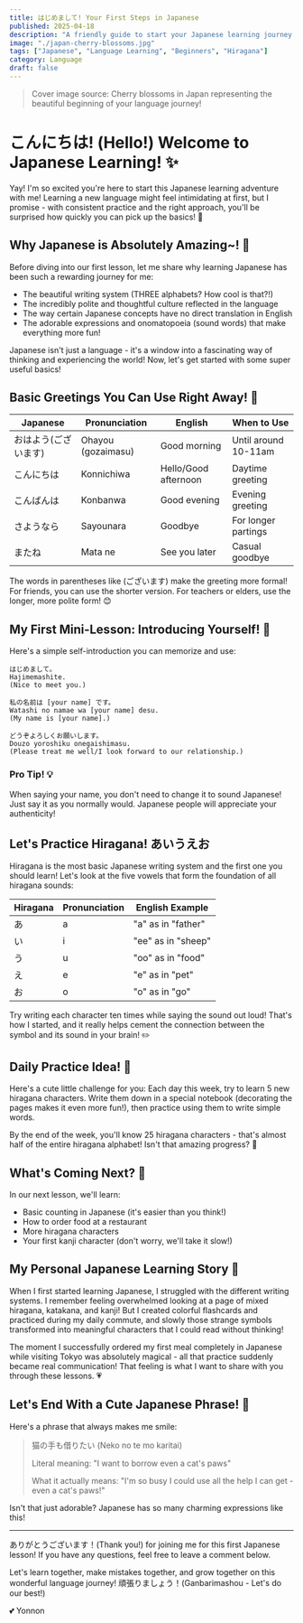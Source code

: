 ```yaml
---
title: はじめまして! Your First Steps in Japanese
published: 2025-04-18
description: "A friendly guide to start your Japanese learning journey with basic greetings and essential phrases."
image: "./japan-cherry-blossoms.jpg"
tags: ["Japanese", "Language Learning", "Beginners", "Hiragana"]
category: Language
draft: false
---
```


> Cover image source: Cherry blossoms in Japan representing the beautiful beginning of your language journey!

# こんにちは! (Hello!) Welcome to Japanese Learning! ✨

Yay! I'm so excited you're here to start this Japanese learning adventure with me! Learning a new language might feel intimidating at first, but I promise - with consistent practice and the right approach, you'll be surprised how quickly you can pick up the basics! 💖

## Why Japanese is Absolutely Amazing~! 🌸

Before diving into our first lesson, let me share why learning Japanese has been such a rewarding journey for me:

- The beautiful writing system (THREE alphabets? How cool is that?!)
- The incredibly polite and thoughtful culture reflected in the language
- The way certain Japanese concepts have no direct translation in English
- The adorable expressions and onomatopoeia (sound words) that make everything more fun!

Japanese isn't just a language - it's a window into a fascinating way of thinking and experiencing the world! Now, let's get started with some super useful basics!

## Basic Greetings You Can Use Right Away! 🎌

| Japanese | Pronunciation | English | When to Use |
|----------|---------------|---------|------------|
| おはよう(ございます) | Ohayou (gozaimasu) | Good morning | Until around 10-11am |
| こんにちは | Konnichiwa | Hello/Good afternoon | Daytime greeting |
| こんばんは | Konbanwa | Good evening | Evening greeting |
| さようなら | Sayounara | Goodbye | For longer partings |
| またね | Mata ne | See you later | Casual goodbye |

The words in parentheses like (ございます) make the greeting more formal! For friends, you can use the shorter version. For teachers or elders, use the longer, more polite form! 😊

## My First Mini-Lesson: Introducing Yourself! 🌟

Here's a simple self-introduction you can memorize and use:

```
はじめまして。
Hajimemashite.
(Nice to meet you.)

私の名前は [your name] です。
Watashi no namae wa [your name] desu.
(My name is [your name].)

どうぞよろしくお願いします。
Douzo yoroshiku onegaishimasu.
(Please treat me well/I look forward to our relationship.)
```

### Pro Tip! 💡
When saying your name, you don't need to change it to sound Japanese! Just say it as you normally would. Japanese people will appreciate your authenticity!

## Let's Practice Hiragana! あいうえお

Hiragana is the most basic Japanese writing system and the first one you should learn! Let's look at the five vowels that form the foundation of all hiragana sounds:

| Hiragana | Pronunciation | English Example |
|----------|---------------|-----------------|
| あ | a | "a" as in "father" |
| い | i | "ee" as in "sheep" |
| う | u | "oo" as in "food" |
| え | e | "e" as in "pet" |
| お | o | "o" as in "go" |

Try writing each character ten times while saying the sound out loud! That's how I started, and it really helps cement the connection between the symbol and its sound in your brain! ✏️

## Daily Practice Idea! 📝

Here's a cute little challenge for you: Each day this week, try to learn 5 new hiragana characters. Write them down in a special notebook (decorating the pages makes it even more fun!), then practice using them to write simple words.

By the end of the week, you'll know 25 hiragana characters - that's almost half of the entire hiragana alphabet! Isn't that amazing progress? 🌈

## What's Coming Next? 🔮

In our next lesson, we'll learn:
- Basic counting in Japanese (it's easier than you think!)
- How to order food at a restaurant
- More hiragana characters
- Your first kanji character (don't worry, we'll take it slow!)

## My Personal Japanese Learning Story 💭

When I first started learning Japanese, I struggled with the different writing systems. I remember feeling overwhelmed looking at a page of mixed hiragana, katakana, and kanji! But I created colorful flashcards and practiced during my daily commute, and slowly those strange symbols transformed into meaningful characters that I could read without thinking!

The moment I successfully ordered my first meal completely in Japanese while visiting Tokyo was absolutely magical - all that practice suddenly became real communication! That feeling is what I want to share with you through these lessons. 💗

## Let's End With a Cute Japanese Phrase! 🌙

Here's a phrase that always makes me smile:

> 猫の手も借りたい (Neko no te mo karitai)
> 
> Literal meaning: "I want to borrow even a cat's paws"
> 
> What it actually means: "I'm so busy I could use all the help I can get - even a cat's paws!"

Isn't that just adorable? Japanese has so many charming expressions like this!

---

ありがとうございます！(Thank you!) for joining me for this first Japanese lesson! If you have any questions, feel free to leave a comment below. 

Let's learn together, make mistakes together, and grow together on this wonderful language journey! 頑張りましょう！(Ganbarimashou - Let's do our best!)

💕 Yonnon
